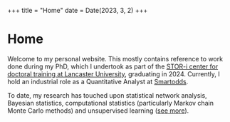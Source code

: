 +++
title = "Home"
date = Date(2023, 3, 2)
+++

# Home

Welcome to my personal website. This mostly contains reference to work done during my PhD, which I undertook as part of the [STOR-i center for doctoral training at Lancaster University](https://www.lancaster.ac.uk/stor-i/), graduating in 2024. Currently, I hold an industrial role as a Quantitative Analyst at [Smartodds](https://www.smartodds.co.uk/).

To date, my research has touched upon statistical network analysis, Bayesian statistics, computational statistics (particularly Markov chain Monte Carlo methods) and unsupervised learning ([see more](/pages/research)).
